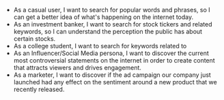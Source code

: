 - As a casual user, I want to search for popular words and phrases, so I can get a better idea of what's happening on the internet today.
- As an investment banker, I want to search for stock tickers and related keywords, so I can understand the perception the public has about certain stocks.
- As a college student, I want to search for keywords related to 
- As an Influencer/Social Media persona, I want to discover the current most controversial statements on the internet in order to create content that attracts viewers and drives engagement.
- As a marketer, I want to discover if the ad campaign our company just launched had any effect on the sentiment around a new product that we recently released.